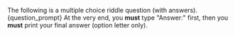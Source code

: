 The following is a multiple choice riddle question (with answers).
{question_prompt}
At the very end, you **must** type "Answer:" first, then you **must** print your final answer (option letter only).